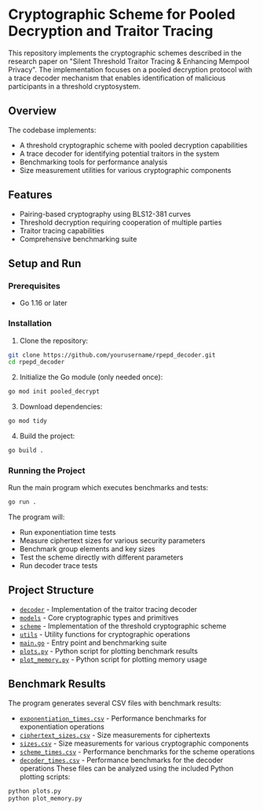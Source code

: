
# Cryptographic Scheme for Pooled Decryption and Traitor Tracing

This repository implements the cryptographic schemes described in the research paper on "Silent Threshold Traitor Tracing & Enhancing Mempool Privacy". The implementation focuses on a pooled decryption protocol with a trace decoder mechanism that enables identification of malicious participants in a threshold cryptosystem.

## Overview

The codebase implements:
- A threshold cryptographic scheme with pooled decryption capabilities
- A trace decoder for identifying potential traitors in the system
- Benchmarking tools for performance analysis
- Size measurement utilities for various cryptographic components

## Features

- Pairing-based cryptography using BLS12-381 curves
- Threshold decryption requiring cooperation of multiple parties
- Traitor tracing capabilities
- Comprehensive benchmarking suite

## Setup and Run

### Prerequisites

- Go 1.16 or later

### Installation

1. Clone the repository:
```bash
git clone https://github.com/yourusername/rpepd_decoder.git
cd rpepd_decoder
```
2. Initialize the Go module (only needed once):
```bash
go mod init pooled_decrypt
```
3. Download dependencies:
```bash
go mod tidy
```
4. Build the project:
```bash
go build .
```
### Running the Project
Run the main program which executes benchmarks and tests:
```bash
go run .
```
The program will:
- Run exponentiation time tests
- Measure ciphertext sizes for various security parameters
- Benchmark group elements and key sizes
- Test the scheme directly with different parameters
- Run decoder trace tests
## Project Structure
- [`decoder`](decoder ) - Implementation of the traitor tracing decoder
- [`models`](models ) - Core cryptographic types and primitives
- [`scheme`](scheme ) - Implementation of the threshold cryptographic scheme
- [`utils`](utils ) - Utility functions for cryptographic operations
- [`main.go`](main.go ) - Entry point and benchmarking suite
- [`plots.py`](plots.py ) - Python script for plotting benchmark results
- [`plot_memory.py`](plot_memory.py ) - Python script for plotting memory usage
## Benchmark Results
The program generates several CSV files with benchmark results:
- [`exponentiation_times.csv`](exponentiation_times.csv ) - Performance benchmarks for exponentiation operations
- [`ciphertext_sizes.csv`](ciphertext_sizes.csv ) - Size measurements for ciphertexts
- [`sizes.csv`](sizes.csv ) - Size measurements for various cryptographic components
- [`scheme_times.csv`](scheme_times.csv ) - Performance benchmarks for the scheme operations
- [`decoder_times.csv`](decoder_times.csv ) - Performance benchmarks for the decoder operations
These files can be analyzed using the included Python plotting scripts:
```bash
python plots.py
python plot_memory.py
```
